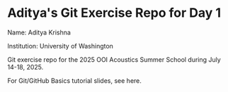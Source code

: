 # Aditya's Git Exercise Repo for Day 1

Name: Aditya Krishna

Institution: University of Washington

Git exercise repo for the 2025 OOI Acoustics Summer School during July 14-18, 2025.

For Git/GitHub Basics tutorial slides, see here.

